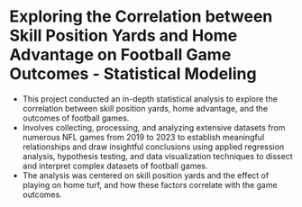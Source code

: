 #  Exploring the Correlation between Skill Position Yards and Home Advantage on Football Game Outcomes - Statistical Modeling
- This project conducted an in-depth statistical analysis to explore the correlation between skill position yards, home advantage, and the outcomes of football games.
- Involves collecting, processing, and analyzing extensive datasets from numerous NFL games from 2019 to 2023 to establish meaningful relationships and draw insightful conclusions using applied regression analysis, hypothesis testing, and data visualization techniques to dissect and interpret complex datasets of football games.
- The analysis was centered on skill position yards and the effect of playing on home turf, and how these factors correlate with the game outcomes.
